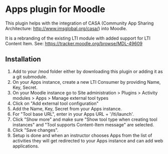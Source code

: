 Apps plugin for Moodle
=============

This plugin helps with the integration of CASA (Community App Sharing
Architecture: http://www.imsglobal.org/casa/) into Moodle.

It is a rebranding of the existing LTI module with added support for LTI Content
Item. See: https://tracker.moodle.org/browse/MDL-49609

Installation
-----------

1. Add to your /mod folder either by downloading this plugin or adding it as a git submodule.
2. On your Apps instance, create a new LTI Consumer by providing Name, Key, Secret.
3. On your Moodle instance go to Site administration > Plugins > Activity modules > Apps > Manage external tool types
4. Click on "Add external tool configuration"
5. Add the Name, Key, Secret from your Apps instance.
6. For "Tool base URL", enter in your Apps URL + '/lti/launch'.
7. Click "Show more" and make sure "Show tool type when creating tool instances" and "Tool supports Content-Item message" are selected.
8. Click "Save changes".
9. Setup is done and when an instructor chooses Apps from the list of activities they will get redirected to your Apps instance and can add web applications.
